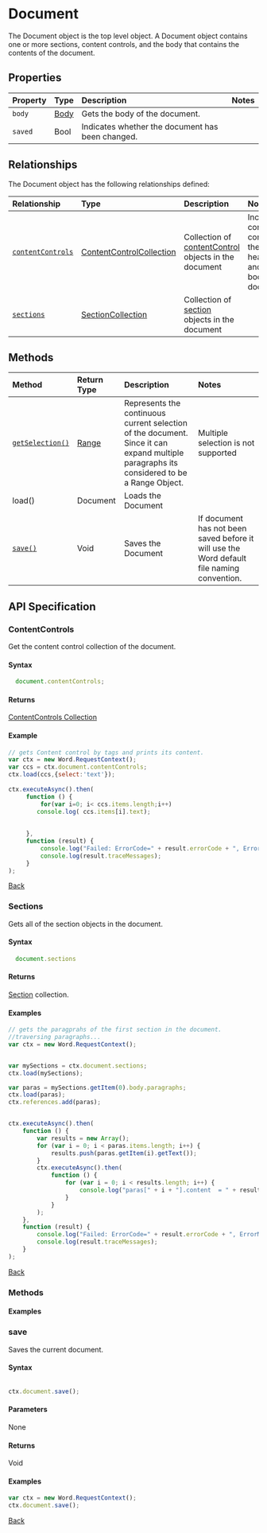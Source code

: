 ﻿# Document 
The Document object is the top level object. A Document object contains one or more 
sections, content controls, and the body that contains the contents of the document.

## Properties

| Property         | Type    |Description|Notes |
|:-----------------|:--------|:----------|:-----|
|`body`|  [Body](body.md)   |Gets the body of the document. | |
|`saved`|  Bool | Indicates whether the document has been changed. | |



## Relationships
The Document object has the following relationships defined:

| Relationship     | Type    |Description|Notes  |
|:-----------------|:--------|:----------|:------|
|[`contentControls`](#contentcontrols)| [ContentControlCollection](contentControlCollection.md)  |Collection of [contentControl](contentcontrol.md) objects  in the  document | Includes content controls on the headers/footer and in the body of the document.  | 
|[`sections`](#sections)| [SectionCollection](sectionCollection.md) |Collection of [section](sectionCollection.md) objects in the  document |  |       


## Methods


| Method     | Return Type    |Description|Notes  |
|:-----------------|:--------|:----------|:------|
|[`getSelection()`](#getselection)| [Range](range.md) |Represents the continuous current selection of the document. Since it can expand multiple paragraphs its considered to be a Range Object. | Multiple selection is not supported|
|load()| Document | Loads the Document |  |
|[`save()`](#save)| Void |Saves the Document | If document has not been saved before it will use the Word default file naming convention. |     

## API Specification

### ContentControls 

Get the content control collection of the document.

#### Syntax
```js
  document.contentControls;

```

#### Returns

[ContentControls Collection](contentControlCollection.md)

#### Example

```js
// gets Content control by tags and prints its content.
var ctx = new Word.RequestContext();
var ccs = ctx.document.contentControls;
ctx.load(ccs,{select:'text'});
 
ctx.executeAsync().then(
     function () {
         for(var i=0; i< ccs.items.length;i++)
        console.log( ccs.items[i].text);
         
        
     },
     function (result) {
         console.log("Failed: ErrorCode=" + result.errorCode + ", ErrorMessage=" + result.errorMessage);
         console.log(result.traceMessages);
     }
);


```
[Back](#relationships)


### Sections 

Gets all of the section objects in the document.

#### Syntax
```js
  document.sections

```

#### Returns

[Section](section.md) collection.

#### Examples

```js
// gets the paragprahs of the first section in the document. 
//traversing paragraphs...
var ctx = new Word.RequestContext();


var mySections = ctx.document.sections;
ctx.load(mySections);

var paras = mySections.getItem(0).body.paragraphs;
ctx.load(paras);
ctx.references.add(paras);


ctx.executeAsync().then(
    function () {
        var results = new Array();
        for (var i = 0; i < paras.items.length; i++) {
            results.push(paras.getItem(i).getText());
        }
        ctx.executeAsync().then(
            function () {
                for (var i = 0; i < results.length; i++) {
                    console.log("paras[" + i + "].content  = " + results[i].value);
                }
            }
        );
    },
    function (result) {
        console.log("Failed: ErrorCode=" + result.errorCode + ", ErrorMessage=" + result.errorMessage);
        console.log(result.traceMessages);
    }
);


```
[Back](#relationships)

### Methods 

#### Examples

### save

Saves the current document. 

#### Syntax

```js

ctx.document.save();
```

#### Parameters 

None

#### Returns

Void

#### Examples

```js
var ctx = new Word.RequestContext();
ctx.document.save();
```
[Back](#methods)
